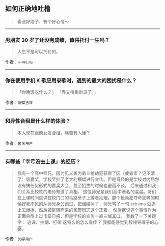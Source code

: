 ## 如何正确地吐槽

> 看点好段子，有个好心情～


 
---

### 男朋友 30 岁了还没有成绩，值得托付一生吗？

> 人生不是可以托付的。


作者：`不写行吗`

---

### 你在使用手机 K 歌应用录歌时，遇到的最大的困扰是什么？

> 「你晚饭吃什么？」
> 「靠又得重新录了。」


作者：`銀葉吉祥`

---

### 和异性合租是什么样的体验？

> 本人现在跟前女友合租，痛苦有人懂？


作者：`匿名用户`

---

### 有哪些「幸亏没去上课」的经历？

> 我有一个高中师兄，因为见义勇为勇斗抢劫犯获得了区（或者市？记不清了）级嘉奖，学校里扯了老大的横幅进行宣传。但是奇怪的是学校对内居然没有搞任何形式的嘉奖大会，甚至招生的时候也避而不谈。
> 后来通过和我们关系比较铁的老师知道了真相。
> 这位师兄是我们高中著名的混混。哥们在上课时间逃课在校门口的马路牙子上蹲着抽烟，那个抢劫犯夺命狂奔的时候好死不死的从师兄身旁跑过，把烟碰掉了，师兄骂了一句 zeinima 就追上去爆捶，然后被尾随而来的民警同志逮个正着。
> 然后据说这个事情作为正面典型上过市级日报，但是学校的宣传一直三缄其口。
> 我数了一下关键字：
> 逃课、抽烟、打架
> 这特么的怎么宣传？
> 我都能感觉到校领导班子的心塞。


作者：`知乎用户`